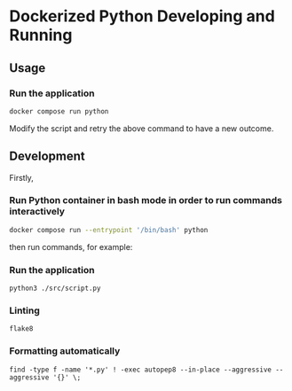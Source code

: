# Dockerized Python Developing and Running  

## Usage

### Run the application
```bash
docker compose run python
```
Modify the script and retry the above command to have a new outcome.

## Development

Firstly,

### Run Python container in bash mode in order to run commands interactively
```bash
docker compose run --entrypoint '/bin/bash' python
```

then run commands, for example:


### Run the application
`python3 ./src/script.py`

### Linting
`flake8`


### Formatting automatically
`find -type f -name '*.py' ! -exec autopep8 --in-place --aggressive --aggressive '{}' \;`
